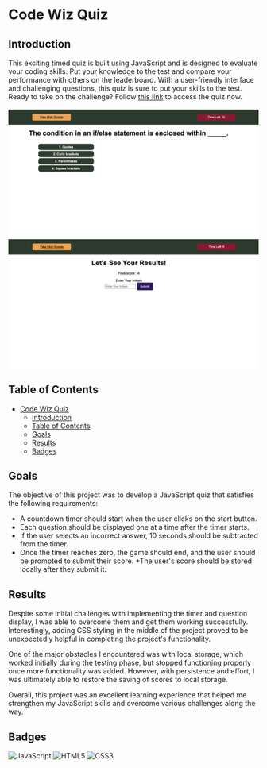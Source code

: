 # Code Wiz Quiz

## Introduction

This exciting timed quiz is built using JavaScript and is designed to evaluate your coding skills. Put your knowledge to the test and compare your performance with others on the leaderboard. With a user-friendly interface and challenging questions, this quiz is sure to put your skills to the test. Ready to take on the challenge? Follow [this link](https://graycodesnu.github.io/code-wiz-quiz/) to access the quiz now.

![screenshot](./assets/quizQ.png) ![screenshot](./assets/score.png)

## Table of Contents
- [Code Wiz Quiz](#code-wiz-quiz)
  - [Introduction](#introduction)
  - [Table of Contents](#table-of-contents)
  - [Goals](#goals)
  - [Results](#results)
  - [Badges](#badges)

## Goals

The objective of this project was to develop a JavaScript quiz that satisfies the following requirements:
+ A countdown timer should start when the user clicks on the start button.
+ Each question should be displayed one at a time after the timer starts.
+ If the user selects an incorrect answer, 10 seconds should be subtracted from the timer.
+ Once the timer reaches zero, the game should end, and the user should be prompted to submit their score.
+The user's score should be stored locally after they submit it.

## Results

Despite some initial challenges with implementing the timer and question display, I was able to overcome them and get them working successfully. Interestingly, adding CSS styling in the middle of the project proved to be unexpectedly helpful in completing the project's functionality.

One of the major obstacles I encountered was with local storage, which worked initially during the testing phase, but stopped functioning properly once more functionality was added. However, with persistence and effort, I was ultimately able to restore the saving of scores to local storage. 

Overall, this project was an excellent learning experience that helped me strengthen my JavaScript skills and overcome various challenges along the way.

## Badges

![JavaScript](https://img.shields.io/badge/javascript-%23323330.svg?style=for-the-badge&logo=javascript&logoColor=%23F7DF1E)
![HTML5](https://img.shields.io/badge/html5-%23E34F26.svg?style=for-the-badge&logo=html5&logoColor=white)
![CSS3](https://img.shields.io/badge/css3-%231572B6.svg?style=for-the-badge&logo=css3&logoColor=white)
